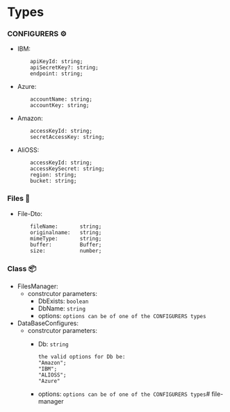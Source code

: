 # Types
### CONFIGURERS ⚙️
* IBM: 
    ```
        apiKeyId: string;
        apiSecretKey?: string; 
        endpoint: string;
    ```
* Azure:
    ```
        accountName: string;
        accountKey: string;
    ```
* Amazon:
    ```
        accessKeyId: string;
        secretAccessKey: string;
    ```
* AliOSS:
    ```
        accessKeyId: string;
        accessKeySecret: string;
        region: string;
        bucket: string;
    ```
### Files 📁
* File-Dto:
    ```
        fileName:       string;
        originalname:   string;
        mimeType:       string;
        buffer:         Buffer;
        size:           number;
    ```
### Class 📦
* FilesManager:
    * constrcutor parameters:
        * DbExists: ``boolean``
        * DbName:   ``string``
        * options:  ``options can be of one of the CONFIGURERS types``
* DataBaseConfigures:
    * constrcutor parameters:
        * Db: ``string``

            ```
            the valid options for Db be:
            "Amazon";
            "IBM";
            "ALIOSS";
            "Azure"
            ```

        * options:  ``options can be of one of the CONFIGURERS types``#   f i l e - m a n a g e r  
 